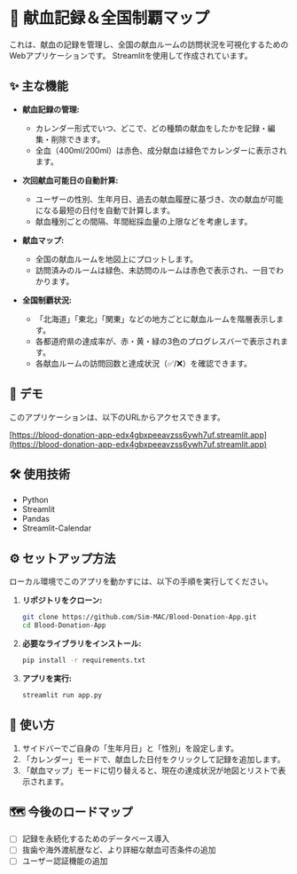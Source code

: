 # 💉 献血記録＆全国制覇マップ

これは、献血の記録を管理し、全国の献血ルームの訪問状況を可視化するためのWebアプリケーションです。
Streamlitを使用して作成されています。

## ✨ 主な機能

- **献血記録の管理:**
  - カレンダー形式でいつ、どこで、どの種類の献血をしたかを記録・編集・削除できます。
  - 全血（400ml/200ml）は赤色、成分献血は緑色でカレンダーに表示されます。

- **次回献血可能日の自動計算:**
  - ユーザーの性別、生年月日、過去の献血履歴に基づき、次の献血が可能になる最短の日付を自動で計算します。
  - 献血種別ごとの間隔、年間総採血量の上限などを考慮します。

- **献血マップ:**
  - 全国の献血ルームを地図上にプロットします。
  - 訪問済みのルームは緑色、未訪問のルームは赤色で表示され、一目でわかります。

- **全国制覇状況:**
  - 「北海道」「東北」「関東」などの地方ごとに献血ルームを階層表示します。
  - 各都道府県の達成率が、赤・黄・緑の3色のプログレスバーで表示されます。
  - 各献血ルームの訪問回数と達成状況（✅/❌）を確認できます。

## 🚀 デモ

このアプリケーションは、以下のURLからアクセスできます。

[https://blood-donation-app-edx4gbxpeeavzss6ywh7uf.streamlit.app](https://blood-donation-app-edx4gbxpeeavzss6ywh7uf.streamlit.app)

## 🛠️ 使用技術

- Python
- Streamlit
- Pandas
- Streamlit-Calendar

## ⚙️ セットアップ方法

ローカル環境でこのアプリを動かすには、以下の手順を実行してください。

1. **リポジトリをクローン:**
   ```bash
   git clone https://github.com/Sim-MAC/Blood-Donation-App.git
   cd Blood-Donation-App
   ```

2. **必要なライブラリをインストール:**
   ```bash
   pip install -r requirements.txt
   ```

3. **アプリを実行:**
   ```bash
   streamlit run app.py
   ```

## 📖 使い方

1. サイドバーでご自身の「生年月日」と「性別」を設定します。
2. 「カレンダー」モードで、献血した日付をクリックして記録を追加します。
3. 「献血マップ」モードに切り替えると、現在の達成状況が地図とリストで表示されます。

## 🗺️ 今後のロードマップ

- [ ] 記録を永続化するためのデータベース導入
- [ ] 抜歯や海外渡航歴など、より詳細な献血可否条件の追加
- [ ] ユーザー認証機能の追加
